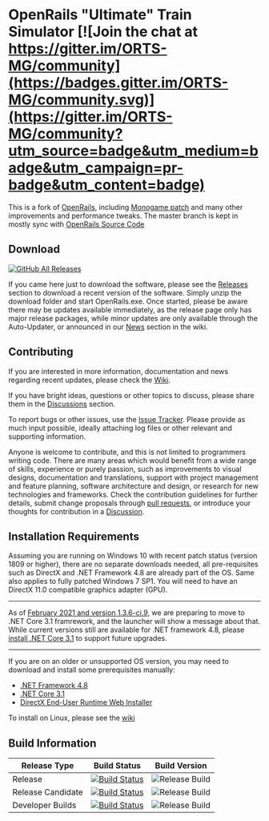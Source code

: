 # OpenRails "Ultimate" Train Simulator  [![Join the chat at https://gitter.im/ORTS-MG/community](https://badges.gitter.im/ORTS-MG/community.svg)](https://gitter.im/ORTS-MG/community?utm_source=badge&utm_medium=badge&utm_campaign=pr-badge&utm_content=badge)

This is a fork of [OpenRails](http://www.openrails.org), including [Monogame patch](http://www.elvastower.com/forums/index.php?/topic/30924-going-beyond-the-4-gb-of-memory/page__view__findpost__p__237281) and many other improvements and performance tweaks. 
The master branch is kept in mostly sync with [OpenRails Source Code](https://github.com/openrails/openrails)

## Download
[![GitHub All Releases](https://img.shields.io/github/downloads/perpetualKid/orts-mg/total)](https://github.com/perpetualKid/ORTS-MG/releases/)

If you came here just to download the software, please see the [Releases](https://github.com/perpetualKid/ORTS-MG/releases) section to download a recent version of the software. Simply unzip the download folder and start OpenRails.exe. 
Once started, please be aware there may be updates available immediately, as the release page only has major release packages, while minor updates are only available through the Auto-Updater, or announced in our [News](https://github.com/perpetualKid/ORTS-MG/wiki#news) section in the wiki.

## Contributing
If you are interested in more information, documentation and news regarding recent updates, please check the [Wiki](https://github.com/perpetualKid/ORTS-MG/wiki).

If you have bright ideas, questions or other topics to discuss, please share them in the [Discussions](https://github.com/perpetualKid/ORTS-MG/discussions) section.

To report bugs or other issues, use the [Issue Tracker](https://github.com/perpetualKid/ORTS-MG/issues). Please provide as much input possible, ideally attaching log files or other relevant and supporting information.

Anyone is welcome to contribute, and this is not limited to programmers writing code. There are many areas which would benefit from a wide range of skills, experience or purely passion, such as improvements to visual designs, documentation and translations, support with project management and feature planning, software architecture and design, or research for new technologies and frameworks. Check the contribution guidelines for further details, submit change proposals through [pull requests](https://github.com/perpetualKid/ORTS-MG/pulls), or introduce your thoughts for contribution in a [Discussion](https://github.com/perpetualKid/ORTS-MG/discussions).


## Installation Requirements

Assuming you are running on Windows 10 with recent patch status (version 1809 or higher), there are no separate downloads needed, all pre-requisites such as DirectX and .NET Framework 4.8 are already part of the OS. Same also applies to fully patched Windows 7 SP1. You will need to have an DirectX 11.0 compatible graphics adapter (GPU).

*****
As of [February 2021 and version 1.3.6-ci.9](https://github.com/perpetualKid/ORTS-MG/wiki#2021-02-15-version-136-ci9), we are preparing to move to .NET Core 3.1 framrework, and the launcher will show a message about that. While current versions still are available for .NET framework 4.8, please [install .NET Core 3.1](https://dotnet.microsoft.com/download/dotnet/3.1/runtime) to support future upgrades.     
*****

If you are on an older or unsupported OS version, you may need to download and install some prerequisites manually:

- [.NET Framework 4.8](https://dotnet.microsoft.com/download/dotnet-framework/net48)
- [.NET Core 3.1](https://dotnet.microsoft.com/download/dotnet/3.1/runtime)
- [DirectX End-User Runtime Web Installer ](https://www.microsoft.com/en-us/download/details.aspx?id=35&nowin10)

To install on Linux, please see the [wiki](https://github.com/perpetualKid/ORTS-MG/wiki/Linux-Wine)

## Build Information

|Release Type|Build Status|Build Version|
|------------|------------|-------------|
|Release|[![Build Status](https://dev.azure.com/perpetualKid/ORTS-MG/_apis/build/status/Build/Azure%20Cloud%20Build?branchName=development)](https://dev.azure.com/perpetualKid/ORTS-MG/_build/latest?definitionId=17&branchName=main)|![Release Build](https://img.shields.io/endpoint?url=https://orts.blob.core.windows.net/releases/badges/v/orts-mg.json)|
|Release Candidate|[![Build Status](https://dev.azure.com/perpetualKid/ORTS-MG/_apis/build/status/Build/Azure%20Cloud%20Build?branchName=development)](https://dev.azure.com/perpetualKid/ORTS-MG/_build/latest?definitionId=17&branchName=release/*)|![Release Build](https://img.shields.io/endpoint?url=https://orts.blob.core.windows.net/releases/badges/vpre/orts-mg.json)|
|Developer Builds|[![Build Status](https://dev.azure.com/perpetualKid/ORTS-MG/_apis/build/status/Build/Azure%20Cloud%20Build?branchName=development)](https://dev.azure.com/perpetualKid/ORTS-MG/_build/latest?definitionId=17&branchName=development)|![Release Build](https://img.shields.io/endpoint?url=https://orts.blob.core.windows.net/builds/badges/vpre/orts-mg.json)|
